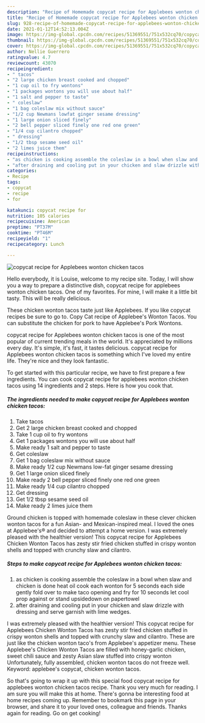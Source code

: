 ```yaml
---
description: "Recipe of Homemade copycat recipe for Applebees wonton chicken tacos"
title: "Recipe of Homemade copycat recipe for Applebees wonton chicken tacos"
slug: 928-recipe-of-homemade-copycat-recipe-for-applebees-wonton-chicken-tacos
date: 2021-01-12T14:52:13.004Z
image: https://img-global.cpcdn.com/recipes/51369551/751x532cq70/copycat-recipe-for-applebees-wonton-chicken-tacos-recipe-main-photo.jpg
thumbnail: https://img-global.cpcdn.com/recipes/51369551/751x532cq70/copycat-recipe-for-applebees-wonton-chicken-tacos-recipe-main-photo.jpg
cover: https://img-global.cpcdn.com/recipes/51369551/751x532cq70/copycat-recipe-for-applebees-wonton-chicken-tacos-recipe-main-photo.jpg
author: Nellie Guerrero
ratingvalue: 4.7
reviewcount: 43070
recipeingredient:
- " tacos"
- "2 large chicken breast cooked and chopped"
- "1 cup oil to fry wontons"
- "1 packages wontons you will use about half"
- "1 salt and pepper to taste"
- " coleslaw"
- "1 bag coleslaw mix without sauce"
- "1/2 cup Newmans lowfat ginger sesame dressing"
- "1 large onion sliced finely"
- "2 bell pepper sliced finely one red one green"
- "1/4 cup cilantro chopped"
- " dressing"
- "1/2 tbsp sesame seed oil"
- "2 limes juice them"
recipeinstructions:
- "as chicken is cooking assemble the coleslaw in a bowl when slaw and chicken is done heat oil cook each wonton for 5 seconds each side gently fold over to make taco opening and fry for 10 seconds let cool prop against or stand upsidedown on papertowel"
- "after draining and cooling put in your chicken and slaw drizzle with dressing and serve garnish with lime wedges."
categories:
- Recipe
tags:
- copycat
- recipe
- for

katakunci: copycat recipe for 
nutrition: 105 calories
recipecuisine: American
preptime: "PT37M"
cooktime: "PT46M"
recipeyield: "1"
recipecategory: Lunch

---
```



![copycat recipe for Applebees wonton chicken tacos](https://img-global.cpcdn.com/recipes/51369551/751x532cq70/copycat-recipe-for-applebees-wonton-chicken-tacos-recipe-main-photo.jpg)

Hello everybody, it is Louise, welcome to my recipe site. Today, I will show you a way to prepare a distinctive dish, copycat recipe for applebees wonton chicken tacos. One of my favorites. For mine, I will make it a little bit tasty. This will be really delicious.

These chicken wonton tacos taste just like Applebees. If you like copycat recipes be sure to go to. Copy Cat recipe of Applebee&#39;s Wonton Tacos. You can substitute the chicken for pork to have Applebee&#39;s Pork Wontons.

copycat recipe for Applebees wonton chicken tacos is one of the most popular of current trending meals in the world. It's appreciated by millions every day. It's simple, it's fast, it tastes delicious. copycat recipe for Applebees wonton chicken tacos is something which I've loved my entire life. They're nice and they look fantastic.


To get started with this particular recipe, we have to first prepare a few ingredients. You can cook copycat recipe for applebees wonton chicken tacos using 14 ingredients and 2 steps. Here is how you cook that.

<!--inarticleads1-->

##### The ingredients needed to make copycat recipe for Applebees wonton chicken tacos:

1. Take  tacos
1. Get 2 large chicken breast cooked and chopped
1. Take 1 cup oil to fry wontons
1. Get 1 packages wontons you will use about half
1. Make ready 1 salt and pepper to taste
1. Get  coleslaw
1. Get 1 bag coleslaw mix without sauce
1. Make ready 1/2 cup Newmans low-fat ginger sesame dressing
1. Get 1 large onion sliced finely
1. Make ready 2 bell pepper sliced finely one red one green
1. Make ready 1/4 cup cilantro chopped
1. Get  dressing
1. Get 1/2 tbsp sesame seed oil
1. Make ready 2 limes juice them


Ground chicken is topped with homemade coleslaw in these clever chicken wonton tacos for a fun Asian- and Mexican-inspired meal. I loved the ones at Applebee&#39;s® and decided to attempt a home version. I was extremely pleased with the healthier version! This copycat recipe for Applebees Chicken Wonton Tacos has zesty stir fried chicken stuffed in crispy wonton shells and topped with crunchy slaw and cilantro. 

<!--inarticleads2-->

##### Steps to make copycat recipe for Applebees wonton chicken tacos:

1. as chicken is cooking assemble the coleslaw in a bowl when slaw and chicken is done heat oil cook each wonton for 5 seconds each side gently fold over to make taco opening and fry for 10 seconds let cool prop against or stand upsidedown on papertowel
1. after draining and cooling put in your chicken and slaw drizzle with dressing and serve garnish with lime wedges.


I was extremely pleased with the healthier version! This copycat recipe for Applebees Chicken Wonton Tacos has zesty stir fried chicken stuffed in crispy wonton shells and topped with crunchy slaw and cilantro. These are just like the chicken wonton taco&#39;s from Applebee&#39;s appetizer menu. These Applebee&#39;s Chicken Wonton Tacos are filled with honey-garlic chicken, sweet chili sauce and zesty Asian slaw stuffed into crispy wonton Unfortunately, fully assembled, chicken wonton tacos do not freeze well. Keyword: applebee&#39;s copycat, chicken wonton tacos. 

So that's going to wrap it up with this special food copycat recipe for applebees wonton chicken tacos recipe. Thank you very much for reading. I am sure you will make this at home. There's gonna be interesting food at home recipes coming up. Remember to bookmark this page in your browser, and share it to your loved ones, colleague and friends. Thanks again for reading. Go on get cooking!
